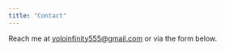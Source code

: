 ```yaml
---
title: "Contact"
---
```

Reach me at yoloinfinity555@gmail.com or via the form below.
<!-- Add static form code if using Netlify -->